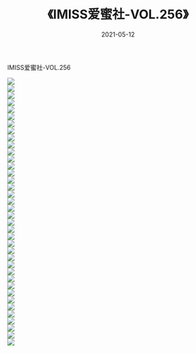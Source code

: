 ﻿---
layout: post
title:  《IMISS爱蜜社-VOL.256》
date:   2021-05-12
img: http://img.660000.xyz/Sharelink/网络美图/2021/IMISS爱蜜社-VOL.256/000.jpg
categories: [美女, 清纯, 唯美]
---

IMISS爱蜜社-VOL.256

  ![](http://img.660000.xyz/Sharelink/网络美图/2021/IMISS爱蜜社-VOL.256/001.jpg) <br> ![](http://img.660000.xyz/Sharelink/网络美图/2021/IMISS爱蜜社-VOL.256/002.jpg) <br> ![](http://img.660000.xyz/Sharelink/网络美图/2021/IMISS爱蜜社-VOL.256/003.jpg) <br> ![](http://img.660000.xyz/Sharelink/网络美图/2021/IMISS爱蜜社-VOL.256/004.jpg) <br> ![](http://img.660000.xyz/Sharelink/网络美图/2021/IMISS爱蜜社-VOL.256/005.jpg) <br> ![](http://img.660000.xyz/Sharelink/网络美图/2021/IMISS爱蜜社-VOL.256/006.jpg) <br> ![](http://img.660000.xyz/Sharelink/网络美图/2021/IMISS爱蜜社-VOL.256/007.jpg) <br> ![](http://img.660000.xyz/Sharelink/网络美图/2021/IMISS爱蜜社-VOL.256/008.jpg) <br> ![](http://img.660000.xyz/Sharelink/网络美图/2021/IMISS爱蜜社-VOL.256/009.jpg) <br> ![](http://img.660000.xyz/Sharelink/网络美图/2021/IMISS爱蜜社-VOL.256/010.jpg) <br> ![](http://img.660000.xyz/Sharelink/网络美图/2021/IMISS爱蜜社-VOL.256/011.jpg) <br> ![](http://img.660000.xyz/Sharelink/网络美图/2021/IMISS爱蜜社-VOL.256/012.jpg) <br> ![](http://img.660000.xyz/Sharelink/网络美图/2021/IMISS爱蜜社-VOL.256/013.jpg) <br> ![](http://img.660000.xyz/Sharelink/网络美图/2021/IMISS爱蜜社-VOL.256/014.jpg) <br> ![](http://img.660000.xyz/Sharelink/网络美图/2021/IMISS爱蜜社-VOL.256/015.jpg) <br> ![](http://img.660000.xyz/Sharelink/网络美图/2021/IMISS爱蜜社-VOL.256/016.jpg) <br> ![](http://img.660000.xyz/Sharelink/网络美图/2021/IMISS爱蜜社-VOL.256/017.jpg) <br> ![](http://img.660000.xyz/Sharelink/网络美图/2021/IMISS爱蜜社-VOL.256/018.jpg) <br> ![](http://img.660000.xyz/Sharelink/网络美图/2021/IMISS爱蜜社-VOL.256/019.jpg) <br> ![](http://img.660000.xyz/Sharelink/网络美图/2021/IMISS爱蜜社-VOL.256/020.jpg) <br> ![](http://img.660000.xyz/Sharelink/网络美图/2021/IMISS爱蜜社-VOL.256/021.jpg) <br> ![](http://img.660000.xyz/Sharelink/网络美图/2021/IMISS爱蜜社-VOL.256/022.jpg) <br> ![](http://img.660000.xyz/Sharelink/网络美图/2021/IMISS爱蜜社-VOL.256/023.jpg) <br> ![](http://img.660000.xyz/Sharelink/网络美图/2021/IMISS爱蜜社-VOL.256/024.jpg) <br> ![](http://img.660000.xyz/Sharelink/网络美图/2021/IMISS爱蜜社-VOL.256/025.jpg) <br> ![](http://img.660000.xyz/Sharelink/网络美图/2021/IMISS爱蜜社-VOL.256/026.jpg) <br> ![](http://img.660000.xyz/Sharelink/网络美图/2021/IMISS爱蜜社-VOL.256/027.jpg) <br> ![](http://img.660000.xyz/Sharelink/网络美图/2021/IMISS爱蜜社-VOL.256/028.jpg) <br> ![](http://img.660000.xyz/Sharelink/网络美图/2021/IMISS爱蜜社-VOL.256/029.jpg) <br> ![](http://img.660000.xyz/Sharelink/网络美图/2021/IMISS爱蜜社-VOL.256/030.jpg) <br> ![](http://img.660000.xyz/Sharelink/网络美图/2021/IMISS爱蜜社-VOL.256/031.jpg) <br> ![](http://img.660000.xyz/Sharelink/网络美图/2021/IMISS爱蜜社-VOL.256/032.jpg) <br> ![](http://img.660000.xyz/Sharelink/网络美图/2021/IMISS爱蜜社-VOL.256/033.jpg) <br> ![](http://img.660000.xyz/Sharelink/网络美图/2021/IMISS爱蜜社-VOL.256/034.jpg) <br> ![](http://img.660000.xyz/Sharelink/网络美图/2021/IMISS爱蜜社-VOL.256/035.jpg) <br> ![](http://img.660000.xyz/Sharelink/网络美图/2021/IMISS爱蜜社-VOL.256/036.jpg) <br> ![](http://img.660000.xyz/Sharelink/网络美图/2021/IMISS爱蜜社-VOL.256/037.jpg) <br> ![](http://img.660000.xyz/Sharelink/网络美图/2021/IMISS爱蜜社-VOL.256/038.jpg) <br>